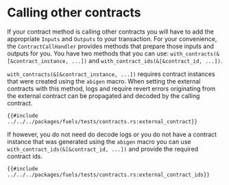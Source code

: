 # Calling other contracts

If your contract method is calling other contracts you will have to add the appropriate `Inputs` and `Outputs` to your transaction. For your convenience, the `ContractCallHandler` provides methods that prepare those inputs and outputs for you. You have two methods that you can use: `with_contracts(&[&contract_instance, ...])` and `with_contract_ids(&[&contract_id, ...])`.

`with_contracts(&[&contract_instance, ...])` requires contract instances that were created using the `abigen` macro. When setting the external contracts with this method, logs and require revert errors originating from the external contract can be propagated and decoded by the calling contract.

```rust,ignore
{{#include ../../../packages/fuels/tests/contracts.rs:external_contract}}
```

 If however, you do not need do decode logs or you do not have a contract instance that was generated using the `abigen` macro you can use `with_contract_ids(&[&contract_id, ...])` and provide the required contract ids.

```rust,ignore
{{#include ../../../packages/fuels/tests/contracts.rs:external_contract_ids}}
```
